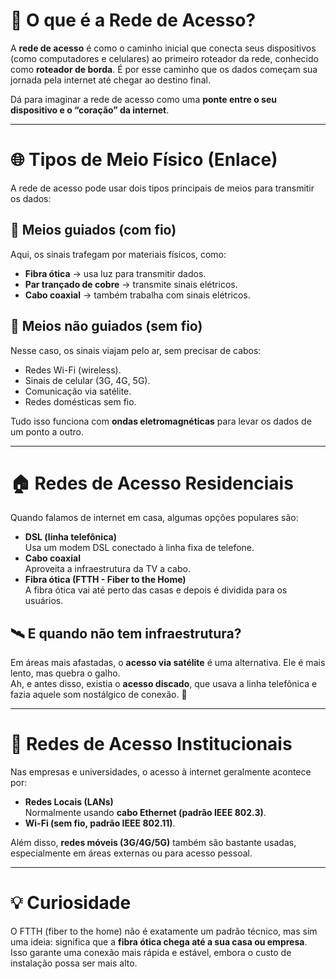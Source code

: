 # 📡 O que é a Rede de Acesso?

A **rede de acesso** é como o caminho inicial que conecta seus dispositivos (como computadores e celulares) ao primeiro roteador da rede, conhecido como **roteador de borda**. É por esse caminho que os dados começam sua jornada pela internet até chegar ao destino final.

Dá para imaginar a rede de acesso como uma **ponte entre o seu dispositivo e o “coração” da internet**.

---

# 🌐 Tipos de Meio Físico (Enlace)

A rede de acesso pode usar dois tipos principais de meios para transmitir os dados:

## 📂 Meios guiados (com fio)

Aqui, os sinais trafegam por materiais físicos, como:

- **Fibra ótica** → usa luz para transmitir dados.  
- **Par trançado de cobre** → transmite sinais elétricos.  
- **Cabo coaxial** → também trabalha com sinais elétricos.

## 📡 Meios não guiados (sem fio)

Nesse caso, os sinais viajam pelo ar, sem precisar de cabos:

- Redes Wi-Fi (wireless).  
- Sinais de celular (3G, 4G, 5G).  
- Comunicação via satélite.  
- Redes domésticas sem fio.

Tudo isso funciona com **ondas eletromagnéticas** para levar os dados de um ponto a outro.

---

# 🏠 Redes de Acesso Residenciais

Quando falamos de internet em casa, algumas opções populares são:

- **DSL (linha telefônica)**  
    Usa um modem DSL conectado à linha fixa de telefone.  
- **Cabo coaxial**  
    Aproveita a infraestrutura da TV a cabo.  
- **Fibra ótica (FTTH - Fiber to the Home)**  
    A fibra ótica vai até perto das casas e depois é dividida para os usuários.

## 🛰️ E quando não tem infraestrutura?

Em áreas mais afastadas, o **acesso via satélite** é uma alternativa. Ele é mais lento, mas quebra o galho.  
Ah, e antes disso, existia o **acesso discado**, que usava a linha telefônica e fazia aquele som nostálgico de conexão. 🎵

---

# 🏢 Redes de Acesso Institucionais

Nas empresas e universidades, o acesso à internet geralmente acontece por:

- **Redes Locais (LANs)**  
    Normalmente usando **cabo Ethernet (padrão IEEE 802.3)**.  
- **Wi-Fi (sem fio, padrão IEEE 802.11)**.

Além disso, **redes móveis (3G/4G/5G)** também são bastante usadas, especialmente em áreas externas ou para acesso pessoal.

---

# 💡 Curiosidade

O FTTH (fiber to the home) não é exatamente um padrão técnico, mas sim uma ideia: significa que a **fibra ótica chega até a sua casa ou empresa**. Isso garante uma conexão mais rápida e estável, embora o custo de instalação possa ser mais alto.
